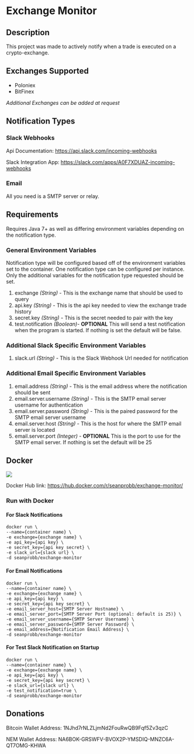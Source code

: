 # Exchange Monitor

## Description

This project was made to actively notify when a trade is executed on a crypto-exchange.

## Exchanges Supported

* Poloniex
* BitFinex

*Additional Exchanges can be added at request*

## Notification Types

### Slack Webhooks

Api Documentation: https://api.slack.com/incoming-webhooks

Slack Integration App: https://slack.com/apps/A0F7XDUAZ-incoming-webhooks

### Email

All you need is a SMTP server or relay.

## Requirements

Requires Java 7+ as well as differing environment variables depending on the notification type.

### General Environment Variables
Notification type will be configured based off of the environment variables set to the container. 
One notification type can be configured per instance. 
Only the additional variables for the notification type requested should be set.

1. exchange *(String)* - This is the exchange name that should be used to query
2. api.key *(String)* - This is the api key needed to view the exchange trade history
3. secret.key *(String)* - This is the secret needed to pair with the key
4. test.notification *(Boolean)*- __OPTIONAL__  This will send a test notification when the program is started.  If nothing is set the default will be false.

### Additional Slack Specific Environment Variables
1. slack.url *(String)* - This is the Slack Webhook Url needed for notification

### Additional Email Specific Environment Variables
1. email.address *(String)* - This is the email address where the notification should be sent
2. email.server.username *(String)* - This is the SMTP email server username for authentication
3. email.server.password *(String)* - This is the paired password for the SMTP email server username
4. email.server.host *(String)* - This is the host for where the SMTP email server is located
5. email.server.port *(Integer)* - __OPTIONAL__ This is the port to use for the SMTP email server.  If nothing is set the default will be 25



## Docker

[![](https://badge.imagelayers.io/seanprobb/exchange-monitor:latest.svg)](https://imagelayers.io/?images=seanprobb/exchange-monitor:latest 'Get your own badge on imagelayers.io')

Docker Hub link: https://hub.docker.com/r/seanprobb/exchange-monitor/

### Run with Docker

#### For Slack Notifications
    docker run \
    --name={container name} \
    -e exchange={exchange name} \
    -e api_key={api key} \
    -e secret_key={api key secret} \
    -e slack_url={slack url} \
    -d seanprobb/exchange-monitor
    
    
#### For Email Notifications
    docker run \
    --name={container name} \
    -e exchange={exchange name} \
    -e api_key={api key} \
    -e secret_key={api key secret} \
    -e email_server_host={SMTP Server Hostname} \
    -e email_server_port={SMTP Server Port (optional: default is 25)} \
    -e email_server_username={SMTP Server Username} \
    -e email_server_password={SMTP Server Password} \
    -e email_address={Notification Email Address} \
    -d seanprobb/exchange-monitor
    
#### For Test Slack Notification on Startup
    docker run \
    --name={container name} \
    -e exchange={exchange name} \
    -e api_key={api key} \
    -e secret_key={api key secret} \
    -e slack_url={slack url} \
    -e test_notification=true \
    -d seanprobb/exchange-monitor
    
## Donations

Bitcoin Wallet Address: 1NJhd7rNLZLjmNd2FouRwQB9Fqf5Zv3qzC

NEM Wallet Address: NA6BOK-GRSWFV-BVOX2P-YMSDIQ-MNZC6A-QT7OMG-KHWA
    
    